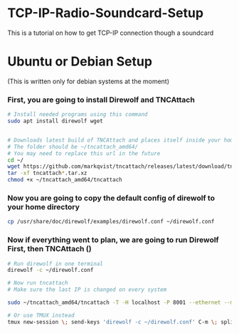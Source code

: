 # TCP-IP-Radio-Soundcard-Setup
This is a tutorial on how to get TCP-IP connection though a soundcard

# Ubuntu or Debian Setup 
(This is written only for debian systems at the moment)

### First, you are going to install Direwolf and TNCAttach

```sh
# Install needed programs using this command
sudo apt install direwolf wget


# Downloads latest build of TNCAttach and places itself inside your home directory
# The folder should be ~/tncattach_amd64/
# You may need to replace this url in the future
cd ~/
wget https://github.com/markqvist/tncattach/releases/latest/download/tncattach_0.1.9_amd64.tar.xz
tar -xf tncattach*.tar.xz
chmod +x ~/tncattach_amd64/tncattach
```

### Now you are going to copy the default config of direwolf to your home directory

```sh
cp /usr/share/doc/direwolf/examples/direwolf.conf ~/direwolf.conf
```

### Now if everything went to plan, we are going to run Direwolf First, then TNCAttach ()

```sh
# Run direwolf in one terminal
direwolf -c ~/direwolf.conf

# Now run tncattach
# Make sure the last IP is changed on every system

sudo ~/tncattach_amd64/tncattach -T -H localhost -P 8001 --ethernet --mtu 576 --noipv6 --ipv4 10.0.0.2/24

# Or use TMUX instead
tmux new-session \; send-keys 'direwolf -c ~/direwolf.conf' C-m \; split-window -v \; send-keys 'sleep 1 && sudo ~/tncattach_amd64/tncattach -T -H localhost -P 8001 --ethernet --mtu 576 --noipv6 --ipv4 10.0.0.2/24' C-m
```
